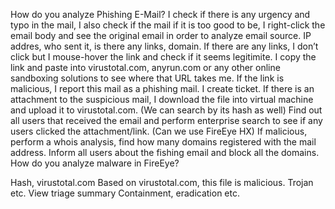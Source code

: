 How do you analyze Phishing E-Mail?
I check if there is any urgency and typo in the mail, I also check if the mail if it is too good to be,
I right-click the email body and see the original email in order to analyze email source.
IP addres, who sent it, is there any links, domain.
If there are any links, I don’t click but I mouse-hover the link and check if it seems legitimite. 
I copy the link and paste into virustotal.com, anyrun.com or any other online sandboxing solutions to see where that URL takes me.
If the link is malicious, I report this mail as a phishing mail. I create ticket.
If there is an attachment to the suspicious mail, I download the file into virtual machine and upload it to virustotal.com. (We can search by its hash as well)
Find out all users that received the email and perform enterprise search to see if any users clicked the attachment/link. (Can we use FireEye HX)
If malicious, perform a whois analysis, find how many domains registered with the mail address.
Inform all users about the fishing email and block all the domains.
How do you analyze malware in FireEye?


Hash, virustotal.com
Based on virustotal.com, this file is malicious. Trojan etc.
View triage summary
Containment, eradication etc.



